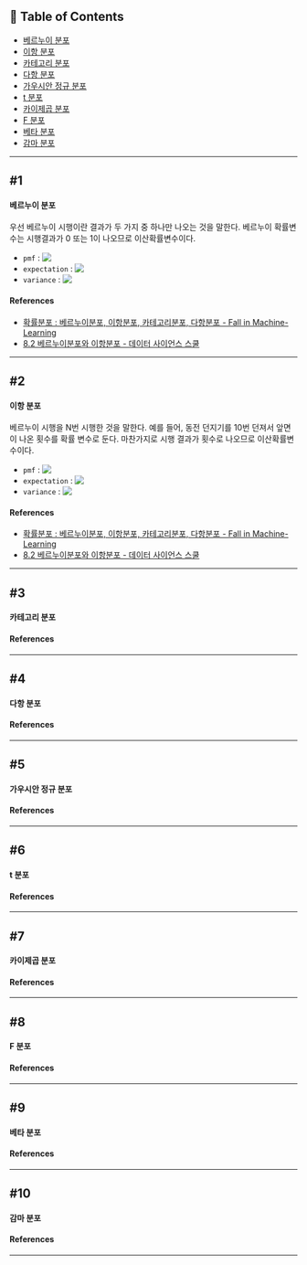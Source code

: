 ## 📝 Table of Contents

- [베르누이 분포](#1)
- [이항 분포](#2)
- [카테고리 분포](#3)
- [다항 분포](#4)
- [가우시안 정규 분포](#5)
- [t 분포](#6)
- [카이제곱 분포](#7)
- [F 분포](#8)
- [베타 분포](#9)
- [감마 분포](#10)

---

## #1

#### 베르누이 분포

우선 베르누이 시행이란 결과가 두 가지 중 하나만 나오는 것을 말한다. 베르누이 확률변수는 시행결과가 0 또는 1이 나오므로 이산확률변수이다.

- `pmf` : <!-- $Bern(x;\theta) = \theta^x(1-\theta)^{1-x}$ --> <img style="transform: translateY(0.1em); background: white;" src="https://render.githubusercontent.com/render/math?math=Bern(x%3B%5Ctheta)%20%3D%20%5Ctheta%5Ex(1-%5Ctheta)%5E%7B1-x%7D">
- `expectation` : <!-- $E[X] = \theta$ --> <img style="transform: translateY(0.1em); background: white;" src="https://render.githubusercontent.com/render/math?math=E%5BX%5D%20%3D%20%5Ctheta">
- `variance` : <!-- $Var[X] = \theta ( 1-\theta)$ --> <img style="transform: translateY(0.1em); background: white;" src="https://render.githubusercontent.com/render/math?math=Var%5BX%5D%20%3D%20%5Ctheta%20(%201-%5Ctheta)">

#### References

- [확률분포 : 베르누이분포, 이항분포, 카테고리분포, 다항분포 - Fall in Machine-Learning](https://imjuno.tistory.com/entry/basicdistribution)
- [8.2 베르누이분포와 이항분포 - 데이터 사이언스 스쿨](https://datascienceschool.net/02%20mathematics/08.02%20%EB%B2%A0%EB%A5%B4%EB%88%84%EC%9D%B4%EB%B6%84%ED%8F%AC%EC%99%80%20%EC%9D%B4%ED%95%AD%EB%B6%84%ED%8F%AC.html)

---

## #2

#### 이항 분포

베르누이 시행을 N번 시행한 것을 말한다. 예를 들어, 동전 던지기를 10번 던져서 앞면이 나온 횟수를 확률 변수로 둔다. 마찬가지로 시행 결과가 횟수로 나오므로 이산확률변수이다.

- `pmf` : <!-- $Bin(x;N, \theta) = \left(\begin{array}{c}N\\ x\end{array}\right) \theta^N (1-\theta)^{N-x}$ --> <img style="transform: translateY(0.1em); background: white;" src="https://render.githubusercontent.com/render/math?math=Bin(x%3BN%2C%20%5Ctheta)%20%3D%20%5Cleft(%5Cbegin%7Barray%7D%7Bc%7DN%5C%5C%20x%5Cend%7Barray%7D%5Cright)%20%5Ctheta%5EN%20(1-%5Ctheta)%5E%7BN-x%7D">
- `expectation` : <!-- $E[X] = N\theta$ --> <img style="transform: translateY(0.1em); background: white;" src="https://render.githubusercontent.com/render/math?math=E%5BX%5D%20%3D%20N%5Ctheta">
- `variance` : <!-- $Var[X] = N\theta ( 1-\theta)$ --> <img style="transform: translateY(0.1em); background: white;" src="https://render.githubusercontent.com/render/math?math=Var%5BX%5D%20%3D%20N%5Ctheta%20(%201-%5Ctheta)">

#### References

- [확률분포 : 베르누이분포, 이항분포, 카테고리분포, 다항분포 - Fall in Machine-Learning](https://imjuno.tistory.com/entry/basicdistribution)
- [8.2 베르누이분포와 이항분포 - 데이터 사이언스 스쿨](https://datascienceschool.net/02%20mathematics/08.02%20%EB%B2%A0%EB%A5%B4%EB%88%84%EC%9D%B4%EB%B6%84%ED%8F%AC%EC%99%80%20%EC%9D%B4%ED%95%AD%EB%B6%84%ED%8F%AC.html)

---

## #3

#### 카테고리 분포

#### References

---

## #4

#### 다항 분포

#### References

---

## #5

#### 가우시안 정규 분포

#### References

---

## #6

#### t 분포

#### References

---

## #7

#### 카이제곱 분포

#### References

---

## #8

#### F 분포

#### References

---

## #9

#### 베타 분포

#### References

---

## #10

#### 감마 분포

#### References

---
